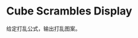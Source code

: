 <!--
 * @Author: Thoma411
 * @Date: 2023-06-08 23:57:04
 * @LastEditTime: 2023-06-09 00:01:21
 * @Description: 
-->
# Cube Scrambles Display

给定打乱公式，输出打乱图案。
